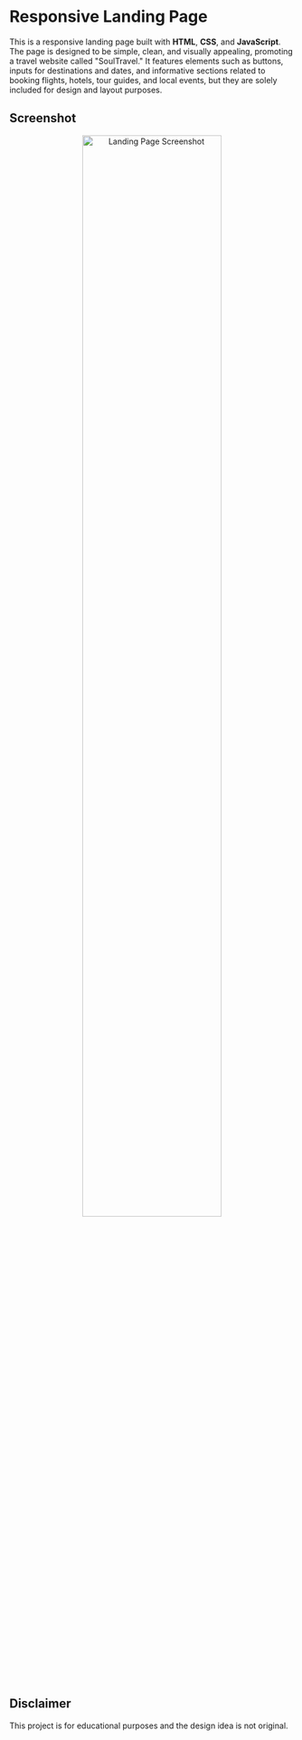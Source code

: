# Responsive Landing Page

This is a responsive landing page built with **HTML**, **CSS**, and **JavaScript**. The page is designed to be simple, clean, and visually appealing, promoting a travel website called "SoulTravel." 
It features elements such as buttons, inputs for destinations and dates, and informative sections related to booking flights, hotels, tour guides, and local events, but they are solely included for design and layout purposes.

## Screenshot

<div align="center">
    <img src="https://github.com/user-attachments/assets/26ed4beb-0c97-47f0-bf0e-19897b516492" alt="Landing Page Screenshot" style="width: 70%; border-radius: 8px;">
</div>

## Disclaimer

This project is for educational purposes and the design idea is not original. 
